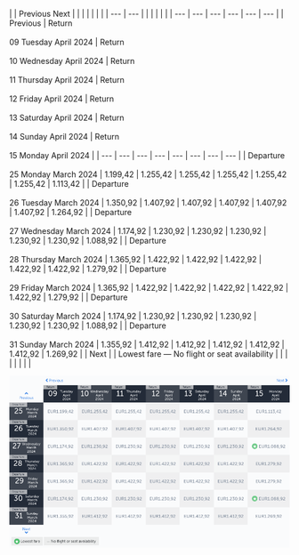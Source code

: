 |     | Previous Next |     |     |     |     |     |     |
| --- | --- |     |     |     |     |     |     | --- | --- | --- | --- | --- | --- |
| Previous | Return<br><br>09 Tuesday April 2024 | Return<br><br>10 Wednesday April 2024 | Return<br><br>11 Thursday April 2024 | Return<br><br>12 Friday April 2024 | Return<br><br>13 Saturday April 2024 | Return<br><br>14 Sunday April 2024 | Return<br><br>15 Monday April 2024 |
| --- | --- | --- | --- | --- | --- | --- | --- |
| Departure<br><br>25 Monday March 2024 | 1.199,42 | 1.255,42 | 1.255,42 | 1.255,42 | 1.255,42 | 1.255,42 | 1.113,42 |
| Departure<br><br>26 Tuesday March 2024 | 1.350,92 | 1.407,92 | 1.407,92 | 1.407,92 | 1.407,92 | 1.407,92 | 1.264,92 |
| Departure<br><br>27 Wednesday March 2024 | 1.174,92 | 1.230,92 | 1.230,92 | 1.230,92 | 1.230,92 | 1.230,92 | 1.088,92 |
| Departure<br><br>28 Thursday March 2024 | 1.365,92 | 1.422,92 | 1.422,92 | 1.422,92 | 1.422,92 | 1.422,92 | 1.279,92 |
| Departure<br><br>29 Friday March 2024 | 1.365,92 | 1.422,92 | 1.422,92 | 1.422,92 | 1.422,92 | 1.422,92 | 1.279,92 |
| Departure<br><br>30 Saturday March 2024 | 1.174,92 | 1.230,92 | 1.230,92 | 1.230,92 | 1.230,92 | 1.230,92 | 1.088,92 |
| Departure<br><br>31 Sunday March 2024 | 1.355,92 | 1.412,92 | 1.412,92 | 1.412,92 | 1.412,92 | 1.412,92 | 1.269,92 |
| Next |
| Lowest fare — No flight or seat availability |     |     |     |     |     |     |     |

![](turkish-airlines.png)